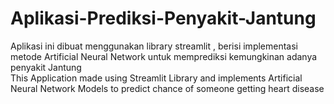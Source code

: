 # Aplikasi-Prediksi-Penyakit-Jantung
Aplikasi ini dibuat menggunakan library streamlit , berisi implementasi metode Artificial Neural Network untuk memprediksi kemungkinan adanya penyakit Jantung <br>
This Application made using Streamlit Library and implements Artificial Neural Network Models to predict chance of someone getting heart disease
